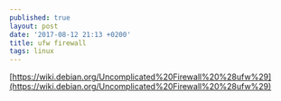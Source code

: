 ```yaml
---
published: true
layout: post
date: '2017-08-12 21:13 +0200'
title: ufw firewall
tags: linux
---
```

[https://wiki.debian.org/Uncomplicated%20Firewall%20%28ufw%29](https://wiki.debian.org/Uncomplicated%20Firewall%20%28ufw%29)
